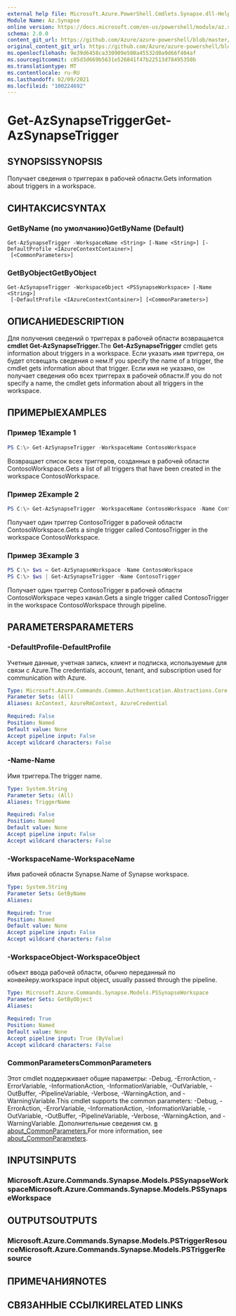 ```yaml
---
external help file: Microsoft.Azure.PowerShell.Cmdlets.Synapse.dll-Help.xml
Module Name: Az.Synapse
online version: https://docs.microsoft.com/en-us/powershell/module/az.synapse/get-azsynapsetrigger
schema: 2.0.0
content_git_url: https://github.com/Azure/azure-powershell/blob/master/src/Synapse/Synapse/help/Get-AzSynapseTrigger.md
original_content_git_url: https://github.com/Azure/azure-powershell/blob/master/src/Synapse/Synapse/help/Get-AzSynapseTrigger.md
ms.openlocfilehash: 9e39d6458ca330909e500a45532d0a9d66f404af
ms.sourcegitcommit: c05d3d669b5631e526841f47b22513d78495350b
ms.translationtype: MT
ms.contentlocale: ru-RU
ms.lasthandoff: 02/09/2021
ms.locfileid: "100224692"
---
```

# <span data-ttu-id="94a37-101">Get-AzSynapseTrigger</span><span class="sxs-lookup"><span data-stu-id="94a37-101">Get-AzSynapseTrigger</span></span>

## <span data-ttu-id="94a37-102">SYNOPSIS</span><span class="sxs-lookup"><span data-stu-id="94a37-102">SYNOPSIS</span></span>
<span data-ttu-id="94a37-103">Получает сведения о триггерах в рабочей области.</span><span class="sxs-lookup"><span data-stu-id="94a37-103">Gets information about triggers in a workspace.</span></span>

## <span data-ttu-id="94a37-104">СИНТАКСИС</span><span class="sxs-lookup"><span data-stu-id="94a37-104">SYNTAX</span></span>

### <span data-ttu-id="94a37-105">GetByName (по умолчанию)</span><span class="sxs-lookup"><span data-stu-id="94a37-105">GetByName (Default)</span></span>
```
Get-AzSynapseTrigger -WorkspaceName <String> [-Name <String>] [-DefaultProfile <IAzureContextContainer>]
 [<CommonParameters>]
```

### <span data-ttu-id="94a37-106">GetByObject</span><span class="sxs-lookup"><span data-stu-id="94a37-106">GetByObject</span></span>
```
Get-AzSynapseTrigger -WorkspaceObject <PSSynapseWorkspace> [-Name <String>]
 [-DefaultProfile <IAzureContextContainer>] [<CommonParameters>]
```

## <span data-ttu-id="94a37-107">ОПИСАНИЕ</span><span class="sxs-lookup"><span data-stu-id="94a37-107">DESCRIPTION</span></span>
<span data-ttu-id="94a37-108">Для получения сведений о триггерах в рабочей области возвращается **cmdlet Get-AzSynapseTrigger.**</span><span class="sxs-lookup"><span data-stu-id="94a37-108">The **Get-AzSynapseTrigger** cmdlet gets information about triggers in a workspace.</span></span> <span data-ttu-id="94a37-109">Если указать имя триггера, он будет отсвещать сведения о нем.</span><span class="sxs-lookup"><span data-stu-id="94a37-109">If you specify the name of a trigger, the cmdlet gets information about that trigger.</span></span> <span data-ttu-id="94a37-110">Если имя не указано, он получает сведения обо всех триггерах в рабочей области.</span><span class="sxs-lookup"><span data-stu-id="94a37-110">If you do not specify a name, the cmdlet gets information about all triggers in the workspace.</span></span>

## <span data-ttu-id="94a37-111">ПРИМЕРЫ</span><span class="sxs-lookup"><span data-stu-id="94a37-111">EXAMPLES</span></span>

### <span data-ttu-id="94a37-112">Пример 1</span><span class="sxs-lookup"><span data-stu-id="94a37-112">Example 1</span></span>
```powershell
PS C:\> Get-AzSynapseTrigger -WorkspaceName ContosoWorkspace
```

<span data-ttu-id="94a37-113">Возвращает список всех триггеров, созданных в рабочей области ContosoWorkspace.</span><span class="sxs-lookup"><span data-stu-id="94a37-113">Gets a list of all triggers that have been created in the workspace ContosoWorkspace.</span></span>

### <span data-ttu-id="94a37-114">Пример 2</span><span class="sxs-lookup"><span data-stu-id="94a37-114">Example 2</span></span>
```powershell
PS C:\> Get-AzSynapseTrigger -WorkspaceName ContosoWorkspace -Name ContosoTrigger
```

<span data-ttu-id="94a37-115">Получает один триггер ContosoTrigger в рабочей области ContosoWorkspace.</span><span class="sxs-lookup"><span data-stu-id="94a37-115">Gets a single trigger called ContosoTrigger in the workspace ContosoWorkspace.</span></span>

### <span data-ttu-id="94a37-116">Пример 3</span><span class="sxs-lookup"><span data-stu-id="94a37-116">Example 3</span></span>
```powershell
PS C:\> $ws = Get-AzSynapseWorkspace -Name ContosoWorkspace
PS C:\> $ws | Get-AzSynapseTrigger -Name ContosoTrigger
```

<span data-ttu-id="94a37-117">Получает один триггер ContosoTrigger в рабочей области ContosoWorkspace через канал.</span><span class="sxs-lookup"><span data-stu-id="94a37-117">Gets a single trigger called ContosoTrigger in the workspace ContosoWorkspace through pipeline.</span></span>

## <span data-ttu-id="94a37-118">PARAMETERS</span><span class="sxs-lookup"><span data-stu-id="94a37-118">PARAMETERS</span></span>

### <span data-ttu-id="94a37-119">-DefaultProfile</span><span class="sxs-lookup"><span data-stu-id="94a37-119">-DefaultProfile</span></span>
<span data-ttu-id="94a37-120">Учетные данные, учетная запись, клиент и подписка, используемые для связи с Azure.</span><span class="sxs-lookup"><span data-stu-id="94a37-120">The credentials, account, tenant, and subscription used for communication with Azure.</span></span>

```yaml
Type: Microsoft.Azure.Commands.Common.Authentication.Abstractions.Core.IAzureContextContainer
Parameter Sets: (All)
Aliases: AzContext, AzureRmContext, AzureCredential

Required: False
Position: Named
Default value: None
Accept pipeline input: False
Accept wildcard characters: False
```

### <span data-ttu-id="94a37-121">-Name</span><span class="sxs-lookup"><span data-stu-id="94a37-121">-Name</span></span>
<span data-ttu-id="94a37-122">Имя триггера.</span><span class="sxs-lookup"><span data-stu-id="94a37-122">The trigger name.</span></span>

```yaml
Type: System.String
Parameter Sets: (All)
Aliases: TriggerName

Required: False
Position: Named
Default value: None
Accept pipeline input: False
Accept wildcard characters: False
```

### <span data-ttu-id="94a37-123">-WorkspaceName</span><span class="sxs-lookup"><span data-stu-id="94a37-123">-WorkspaceName</span></span>
<span data-ttu-id="94a37-124">Имя рабочей области Synapse.</span><span class="sxs-lookup"><span data-stu-id="94a37-124">Name of Synapse workspace.</span></span>

```yaml
Type: System.String
Parameter Sets: GetByName
Aliases:

Required: True
Position: Named
Default value: None
Accept pipeline input: False
Accept wildcard characters: False
```

### <span data-ttu-id="94a37-125">-WorkspaceObject</span><span class="sxs-lookup"><span data-stu-id="94a37-125">-WorkspaceObject</span></span>
<span data-ttu-id="94a37-126">объект ввода рабочей области, обычно переданный по конвейеру.</span><span class="sxs-lookup"><span data-stu-id="94a37-126">workspace input object, usually passed through the pipeline.</span></span>

```yaml
Type: Microsoft.Azure.Commands.Synapse.Models.PSSynapseWorkspace
Parameter Sets: GetByObject
Aliases:

Required: True
Position: Named
Default value: None
Accept pipeline input: True (ByValue)
Accept wildcard characters: False
```

### <span data-ttu-id="94a37-127">CommonParameters</span><span class="sxs-lookup"><span data-stu-id="94a37-127">CommonParameters</span></span>
<span data-ttu-id="94a37-128">Этот cmdlet поддерживает общие параметры: -Debug, -ErrorAction, -ErrorVariable, -InformationAction, -InformationVariable, -OutVariable, -OutBuffer, -PipelineVariable, -Verbose, -WarningAction, and -WarningVariable.</span><span class="sxs-lookup"><span data-stu-id="94a37-128">This cmdlet supports the common parameters: -Debug, -ErrorAction, -ErrorVariable, -InformationAction, -InformationVariable, -OutVariable, -OutBuffer, -PipelineVariable, -Verbose, -WarningAction, and -WarningVariable.</span></span> <span data-ttu-id="94a37-129">Дополнительные сведения см. [в about_CommonParameters.](http://go.microsoft.com/fwlink/?LinkID=113216)</span><span class="sxs-lookup"><span data-stu-id="94a37-129">For more information, see [about_CommonParameters](http://go.microsoft.com/fwlink/?LinkID=113216).</span></span>

## <span data-ttu-id="94a37-130">INPUTS</span><span class="sxs-lookup"><span data-stu-id="94a37-130">INPUTS</span></span>

### <span data-ttu-id="94a37-131">Microsoft.Azure.Commands.Synapse.Models.PSSynapseWorkspace</span><span class="sxs-lookup"><span data-stu-id="94a37-131">Microsoft.Azure.Commands.Synapse.Models.PSSynapseWorkspace</span></span>

## <span data-ttu-id="94a37-132">OUTPUTS</span><span class="sxs-lookup"><span data-stu-id="94a37-132">OUTPUTS</span></span>

### <span data-ttu-id="94a37-133">Microsoft.Azure.Commands.Synapse.Models.PSTriggerResource</span><span class="sxs-lookup"><span data-stu-id="94a37-133">Microsoft.Azure.Commands.Synapse.Models.PSTriggerResource</span></span>

## <span data-ttu-id="94a37-134">ПРИМЕЧАНИЯ</span><span class="sxs-lookup"><span data-stu-id="94a37-134">NOTES</span></span>

## <span data-ttu-id="94a37-135">СВЯЗАННЫЕ ССЫЛКИ</span><span class="sxs-lookup"><span data-stu-id="94a37-135">RELATED LINKS</span></span>
